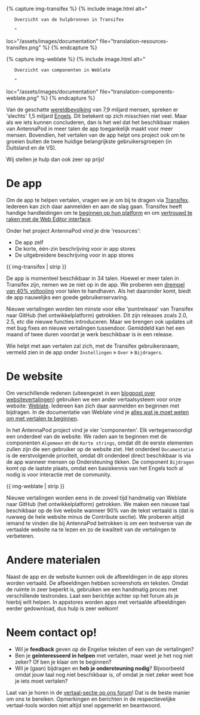 {% capture img-transifex %} {% include image.html alt="

       Overzicht van de hulpbronnen in Transifex

       "

loc="/assets/images/documentation" file="translation-resources-transifex.png" %} {% endcapture %}

{% capture img-weblate %} {% include image.html alt="

       Overzicht van componenten in Weblate

       "

loc="/assets/images/documentation" file="translation-components-weblate.png" %} {% endcapture %}

Van de geschatte [wereldbevolking](https://nl.wikipedia.org/wiki/Wereldbevolking) van 7,9 miljard mensen, spreken er 'slechts' 1,5 miljard [Engels](https://www.ethnologue.com/insights/ethnologue200/). Dit betekent op zich misschien niet veel. Maar als we iets kunnen concluderen, dan is het wel dat het beschikbaar maken van AntennaPod in meer talen de app toegankelijk maakt voor meer mensen. Bovendien, het vertalen van de app helpt ons project ook om te groeien buiten de twee huidige belangrijkste gebruikersgroepen (in Duitsland en de VS).

Wij stellen je hulp dan ook zeer op prijs!

# De app

Om de app te helpen vertalen, vragen we je om bij te dragen via [Transifex](https://www.transifex.com/antennapod/antennapod/). Iedereen kan zich daar aanmelden en aan de slag gaan. Transifex heeft handige handleidingen om te [beginnen op hun platform](https://docs.transifex.com/getting-started-1/translators) en om [vertrouwd te raken met de Web Editor interface](https://docs.transifex.com/translation/translating-with-the-web-editor).

Onder het project AntennaPod vind je drie 'resources':

- De app zelf
- De korte, één-zin beschrijving voor in app stores
- De uitgebreidere beschrijving voor in app stores

{{ img-transifex | strip }}

De app is momenteel beschikbaar in 34 talen. Hoewel er meer talen in Transifex zijn, nemen we ze niet op in de app. We proberen een [drempel van 40% voltooiing](https://github.com/AntennaPod/AntennaPod/pull/4112) voor talen te handhaven. Als het daaronder komt, biedt de app nauwelijks een goede gebruikerservaring.

Nieuwe vertalingen worden ten minste voor elke 'puntrelease' van Transifex naar GitHub (het ontwikkelplatform) getrokken. Dit zijn releases zoals 2.0, 2.5, etc die nieuwe functies introduceren. Maar we brengen ook updates uit met bug fixes en nieuwe vertalingen tussendoor. Gemiddeld kan het een maand of twee duren voordat je werk beschikbaar is in een release.

Wie helpt met aan vertalen zal zich, met de Transifex gebruikersnaam, vermeld zien in de app onder `Instellingen` » `Over` » `Bijdragers`.

# De website

Om verschillende redenen (uiteengezet in een [blogpost over websitevertalingen](/blog/2022/01/website-vertalingen)) gebruiken we een ander vertaalsysteem voor onze website: [Weblate](https://hosted.weblate.org/projects/antennapod/). Iedereen kan zich daar aanmelden en beginnen met bijdragen. In de documentatie van Weblate vind je [alles wat je moet weten om met vertalen te beginnen](https://docs.weblate.org/en/latest/user/translating.html).

In het AntennaPod project vind je vier 'componenten'. Elk vertegenwoordigt een onderdeel van de website. We raden aan te beginnen met de componenten `Algemeen` en de `Korte strings`, omdat dit de eerste elementen zullen zijn die een gebruiker op de website ziet. Het onderdeel `Documentatie` is de eerstvolgende prioriteit, omdat dit onderdeel direct beschikbaar is via de app wanneer mensen op Ondersteuning tikken. De component `Bijdragen` komt op de laatste plaats, omdat een basiskennis van het Engels toch al nodig is voor interactie met de community.

{{ img-weblate | strip }}

Nieuwe vertalingen worden eens in de zoveel tijd handmatig van Weblate naar GitHub (het ontwikkelplatform) getrokken. We maken een nieuwe taal beschikbaar op de live website wanneer 90% van de tekst vertaald is (dat is ruwweg de hele website minus de Contribute sectie). We proberen altijd iemand te vinden die bij AntennaPod betrokken is om een testversie van de vertaalde website na te lezen en zo de kwaliteit van de vertalingen te verbeteren.

# Andere materialen

Naast de app en de website kunnen ook de afbeeldingen in de app stores worden vertaald. De afbeeldingen hebben screenshots en teksten. Omdat de ruimte in zeer beperkt is, gebruiken we een handmatig proces met verschillende testrondes. Laat een berichtje achter op het forum als je hierbij wilt helpen. In appstores worden apps met vertaalde afbeeldingen eerder gedownload, dus hulp is zeer welkom!

# Neem contact op!

* Wil je **feedback** geven op de Engelse teksten of een van de vertalingen?
* Ben je **geïnteresseerd in helpen** met vertalen, maar weet je het nog niet zeker? Of ben je klaar om te beginnen?
* Wil je (gaan) bijdragen en **heb je ondersteuning nodig**? Bijvoorbeeld omdat jouw taal nog niet beschikbaar is, of omdat je niet zeker weet hoe je iets moet vertalen?

Laat van je horen in de [vertaal-sectie op ons forum](https://forum.antennapod.org/c/translations/11)! Dat is de beste manier om ons te bereiken. Opmerkingen en berichten in de respectievelijke vertaal-tools worden niet altijd snel opgemerkt en beantwoord.
